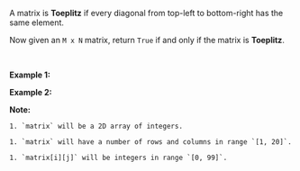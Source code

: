 
A matrix is **Toeplitz** if every diagonal from top-left to bottom-right has the same element.

Now given an `M x N` matrix, return&nbsp;`True`&nbsp;if and only if the matrix is **Toeplitz**.<br />
&nbsp;

**Example 1:**

**Example 2:**

**Note:**

	1. `matrix` will be a 2D array of integers.
	1. `matrix` will have a number of rows and columns in range `[1, 20]`.
	1. `matrix[i][j]` will be integers in range `[0, 99]`.

&nbsp;
